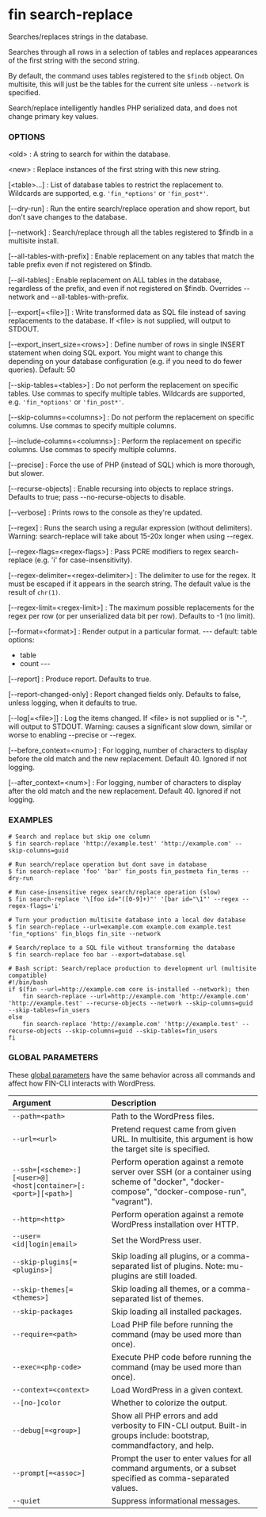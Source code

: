 # fin search-replace

Searches/replaces strings in the database.

Searches through all rows in a selection of tables and replaces appearances of the first string with the second string.

By default, the command uses tables registered to the `$findb` object. On multisite, this will just be the tables for the current site unless `--network` is specified.

Search/replace intelligently handles PHP serialized data, and does not change primary key values.

### OPTIONS

&lt;old&gt;
: A string to search for within the database.

&lt;new&gt;
: Replace instances of the first string with this new string.

[&lt;table&gt;...]
: List of database tables to restrict the replacement to. Wildcards are supported, e.g. `'fin_*options'` or `'fin_post*'`.

[\--dry-run]
: Run the entire search/replace operation and show report, but don't save changes to the database.

[\--network]
: Search/replace through all the tables registered to $findb in a multisite install.

[\--all-tables-with-prefix]
: Enable replacement on any tables that match the table prefix even if not registered on $findb.

[\--all-tables]
: Enable replacement on ALL tables in the database, regardless of the prefix, and even if not registered on $findb. Overrides --network and --all-tables-with-prefix.

[\--export[=&lt;file&gt;]]
: Write transformed data as SQL file instead of saving replacements to the database. If &lt;file&gt; is not supplied, will output to STDOUT.

[\--export_insert_size=&lt;rows&gt;]
: Define number of rows in single INSERT statement when doing SQL export. You might want to change this depending on your database configuration (e.g. if you need to do fewer queries). Default: 50

[\--skip-tables=&lt;tables&gt;]
: Do not perform the replacement on specific tables. Use commas to specify multiple tables. Wildcards are supported, e.g. `'fin_*options'` or `'fin_post*'`.

[\--skip-columns=&lt;columns&gt;]
: Do not perform the replacement on specific columns. Use commas to specify multiple columns.

[\--include-columns=&lt;columns&gt;]
: Perform the replacement on specific columns. Use commas to specify multiple columns.

[\--precise]
: Force the use of PHP (instead of SQL) which is more thorough, but slower.

[\--recurse-objects]
: Enable recursing into objects to replace strings. Defaults to true; pass --no-recurse-objects to disable.

[\--verbose]
: Prints rows to the console as they're updated.

[\--regex]
: Runs the search using a regular expression (without delimiters). Warning: search-replace will take about 15-20x longer when using --regex.

[\--regex-flags=&lt;regex-flags&gt;]
: Pass PCRE modifiers to regex search-replace (e.g. 'i' for case-insensitivity).

[\--regex-delimiter=&lt;regex-delimiter&gt;]
: The delimiter to use for the regex. It must be escaped if it appears in the search string. The default value is the result of `chr(1)`.

[\--regex-limit=&lt;regex-limit&gt;]
: The maximum possible replacements for the regex per row (or per unserialized data bit per row). Defaults to -1 (no limit).

[\--format=&lt;format&gt;]
: Render output in a particular format.
\---
default: table
options:
  - table
  - count
\---

[\--report]
: Produce report. Defaults to true.

[\--report-changed-only]
: Report changed fields only. Defaults to false, unless logging, when it defaults to true.

[\--log[=&lt;file&gt;]]
: Log the items changed. If &lt;file&gt; is not supplied or is "-", will output to STDOUT. Warning: causes a significant slow down, similar or worse to enabling --precise or --regex.

[\--before_context=&lt;num&gt;]
: For logging, number of characters to display before the old match and the new replacement. Default 40. Ignored if not logging.

[\--after_context=&lt;num&gt;]
: For logging, number of characters to display after the old match and the new replacement. Default 40. Ignored if not logging.

### EXAMPLES

    # Search and replace but skip one column
    $ fin search-replace 'http://example.test' 'http://example.com' --skip-columns=guid

    # Run search/replace operation but dont save in database
    $ fin search-replace 'foo' 'bar' fin_posts fin_postmeta fin_terms --dry-run

    # Run case-insensitive regex search/replace operation (slow)
    $ fin search-replace '\[foo id="([0-9]+)"' '[bar id="\1"' --regex --regex-flags='i'

    # Turn your production multisite database into a local dev database
    $ fin search-replace --url=example.com example.com example.test 'fin_*options' fin_blogs fin_site --network

    # Search/replace to a SQL file without transforming the database
    $ fin search-replace foo bar --export=database.sql

    # Bash script: Search/replace production to development url (multisite compatible)
    #!/bin/bash
    if $(fin --url=http://example.com core is-installed --network); then
        fin search-replace --url=http://example.com 'http://example.com' 'http://example.test' --recurse-objects --network --skip-columns=guid --skip-tables=fin_users
    else
        fin search-replace 'http://example.com' 'http://example.test' --recurse-objects --skip-columns=guid --skip-tables=fin_users
    fi

### GLOBAL PARAMETERS

These [global parameters](https://make.wordpress.org/cli/handbook/config/) have the same behavior across all commands and affect how FIN-CLI interacts with WordPress.

| **Argument**    | **Description**              |
|:----------------|:-----------------------------|
| `--path=<path>` | Path to the WordPress files. |
| `--url=<url>` | Pretend request came from given URL. In multisite, this argument is how the target site is specified. |
| `--ssh=[<scheme>:][<user>@]<host\|container>[:<port>][<path>]` | Perform operation against a remote server over SSH (or a container using scheme of "docker", "docker-compose", "docker-compose-run", "vagrant"). |
| `--http=<http>` | Perform operation against a remote WordPress installation over HTTP. |
| `--user=<id\|login\|email>` | Set the WordPress user. |
| `--skip-plugins[=<plugins>]` | Skip loading all plugins, or a comma-separated list of plugins. Note: mu-plugins are still loaded. |
| `--skip-themes[=<themes>]` | Skip loading all themes, or a comma-separated list of themes. |
| `--skip-packages` | Skip loading all installed packages. |
| `--require=<path>` | Load PHP file before running the command (may be used more than once). |
| `--exec=<php-code>` | Execute PHP code before running the command (may be used more than once). |
| `--context=<context>` | Load WordPress in a given context. |
| `--[no-]color` | Whether to colorize the output. |
| `--debug[=<group>]` | Show all PHP errors and add verbosity to FIN-CLI output. Built-in groups include: bootstrap, commandfactory, and help. |
| `--prompt[=<assoc>]` | Prompt the user to enter values for all command arguments, or a subset specified as comma-separated values. |
| `--quiet` | Suppress informational messages. |
